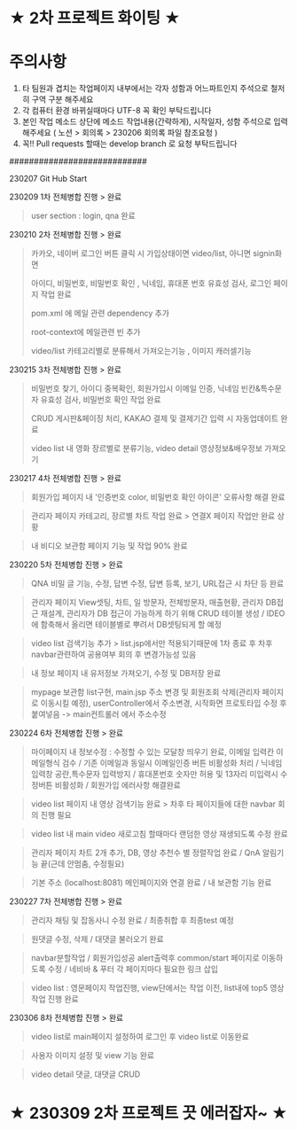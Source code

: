 # ★ 2차 프로젝트 화이팅 ★

# 주의사항
1. 타 팀원과 겹치는 작업페이지 내부에서는 각자 성함과 어느파트인지 주석으로 철저히 구역 구분 해주세요
2. 각 컴퓨터 환경 바뀌실때마다 UTF-8 꼭 확인 부탁드립니다
3. 본인 작업 메소드 상단에 메소드 작업내용(간략하게), 시작일자, 성함 주석으로 입력해주세요 ( 노션 > 회의록 > 230206 회의록 파일 참조요청 )
4. 꼭!! Pull requests 할때는 develop branch 로 요청 부탁드립니다

############################

230207 Git Hub Start

230209 1차 전체병합 진행 > 완료
> user section : login, qna 완료
  
230210 2차 전체병합 진행 > 완료
> 카카오, 네이버 로그인 버튼 클릭 시 가입상태이면 video/list, 아니면 signin화면
> 
> 아이디, 비밀번호, 비밀번호 확인 , 닉네임, 휴대폰 번호 유효성 검사, 로그인 페이지 작업 완료
> 
> pom.xml 에 메일 관련 dependency 추가
> 
> root-context에 메일관련 빈 추가
> 
> video/list 카테고리별로 분류해서 가져오는기능 , 이미지 캐러셀기능
  
230215 3차 전체병합 진행 > 완료
> 비밀번호 찾기, 아이디 중복확인, 회원가입시 이메일 인증, 닉네임 빈칸&특수문자 유효성 검사, 비밀번호 확인 작업 완료
> 
> CRUD 게시판&페이징 처리, KAKAO 결제 및 결제기간 입력 시 자동업데이트 완료
> 
> video list 내 영화 장르별로 분류기능, video detail 영상정보&배우정보 가져오기 

230217 4차 전체병합 진행 > 완료
> 회원가입 페이지 내 '인증번호 color, 비밀번호 확인 아이콘' 오류사항 해결 완료

> 관리자 페이지 카테고리, 장르별 차트 작업 완료 > 연결X 페이지 작업만 완료 상황

> 내 비디오 보관함 페이지 기능 및 작업 90% 완료

230220 5차 전체병합 진행 > 완료
> QNA 비밀 글 기능, 수정, 답변 수정, 답변 등록, 보기, URL접근 시 차단 등 완료

> 관리자 페이지 View셋팅, 차트, 일 방문자, 전체방문자, 매출현황, 관리자 DB접근 재설계, 관리자가 DB 접근이 가능하게 하기 위해 CRUD 테이블 생성 / IDEO에 함축해서 올리면 테이블별로 뿌려서 DB셋팅되게 할 예정

> video list 검색기능 추가 > list.jsp에서만 적용되기때문에 1차 종료 후 차후 navbar관련하여 공용여부 회의 후 변경가능성 있음

> 내 정보 페이지 내 유저정보 가져오기, 수정 및 DB저장 완료

> mypage 보관함 list구현, main.jsp 주소 변경 및 회원조회 삭제(관리자 페이지로 이동시킬 예정), userController에서 주소변경, 시작화면 프로토타입 수정 후 붙여넣음 -> main컨트롤러 에서 주소수정

230224 6차 전체병합 진행 > 완료
> 마이페이지 내 정보수정 : 수정할 수 있는 모달창 띄우기 완료, 이메일 입력칸 이메일형식 검수 / 기존 이메일과 동일시 이메일인증 버튼 비활성화 처리 / 닉네임 입력창 공란,특수문자 입력방지 / 휴대폰번호 숫자만 허용 및 13자리 미입력시 수정버튼 비활성화 / 회원가입 에러사항 해결완료

> video list 페이지 내 영상 검색기능 완료 > 차후 타 페이지들에 대한 navbar 회의 진행 필요

> video list 내 main video 새로고침 할때마다 랜덤한 영상 재생되도록 수정 완료

> 관리자 페이지 차트 2개 추가, DB, 영상 추천수 별 정렬작업 완료 / QnA 알림기능 끝(근데 안멈춤, 수정필요)

> 기본 주소 (localhost:8081) 메인페이지와 연결 완료 / 내 보관함 기능 완료

230227 7차 전체병합 진행 > 완료
> 관리자 채팅 및 잡동사니 수정 완료 / 최종취합 후 최종test 예정

> 원댓글 수정, 삭제 / 대댓글 불러오기 완료

> navbar분할작업 / 회원가입성공 alert출력후 common/start 페이지로 이동하도록 수정 / 네비바 & 푸터 각 페이지마다 필요한 링크 삽입

> video list : 영문페이지 작업진행, view단에서는 작업 이전, list내에 top5 영상작업 진행 완료

230306 8차 전체병합 진행 > 완료
> video list로 main페이지 설정하여 로그인 후 video list로 이동완료

> 사용자 이미지 설정 및 view 기능 완료

> video detail 댓글, 대댓글 CRUD 


# ★ 230309 2차 프로젝트 끗 에러잡자~ ★
